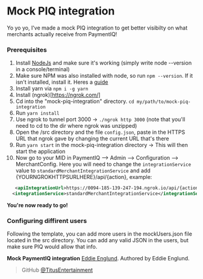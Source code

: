# Mock PIQ integration

Yo yo yo, I've made a mock PIQ integration to get better visibilty on what merchants actually receive from PaymentIQ!

### Prerequisites

1. Install [NodeJs](https://nodejs.org/en/) and make sure it's working (simply write node --version in a console/terminal)
2. Make sure NPM was also installed with node, so run `npm --version`. If it isn't installed, install it. Heres a [guide](https://blog.teamtreehouse.com/install-node-js-npm-mac)
3. Install yarn via `npm i -g yarn`
4. Install (ngrok)[https://ngrok.com/]
5. Cd into the "mock-piq-integration" directory. `cd my/path/to/mock-piq-integration`
6. Run `yarn install`
7. Use ngrok to tunnel port 3000 -> `./ngrok http 3000` (note that you'll need to cd to the dir where ngrok was unzipped)
8. Open the /src directory and the file `config.json`, paste in the HTTPS URL that ngrok gave by changing the current URL that's there
8. Run `yarn start` in the mock-piq-integration directory -> This will then start the application
9. Now go to your MID in PaymentIQ --> Admin --> Configuration --> MerchantConfig. Here you will need to change the `integrationService` value
 to `standardMerchantIntegrationService` and add <apiIntegrationUrl>{YOURNGROKHTTPSURLHERE}/api/{action}</apiIntegrationUrl>, example:

```xml
   <apiIntegrationUrl>https://0094-185-139-247-194.ngrok.io/api/{action}</apiIntegrationUrl>
  <integrationService>standardMerchantIntegrationService</integrationService>
```

**You're now ready to go!**

### Configuring diffirent users

Following the template, you can add more users in the mockUsers.json file located in the src directory. You can add any valid JSON in the users, but make sure PIQ would allow that info.

**Mock PaymentIQ integration** [Eddie Englund](https://github.com/TitusEntertainment).
Authored by Eddie Englund.

> GitHub [@TitusEntertainment](https://github.com/TitusEntertainment)